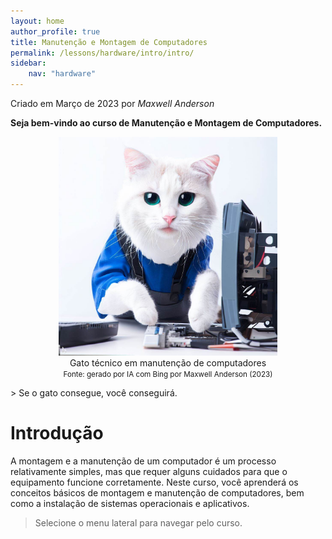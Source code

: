 ```yaml
---
layout: home
author_profile: true
title: Manutenção e Montagem de Computadores
permalink: /lessons/hardware/intro/intro/ 
sidebar:
    nav: "hardware"
---
```

Criado em Março de 2023 por *Maxwell Anderson*

**Seja bem-vindo ao curso de Manutenção e Montagem de Computadores.**

<center>
    <figure style="text-align:center">
        <img src="../../../../assets/images/gpt/cat_hardware2.jpg" width="350" alt="Gato estudando com óculos. Prompt: Create an image of a computer maintenance technician cat">
        <figcaption>Gato técnico em manutenção de computadores</figcaption>
        <small>Fonte: gerado por IA com Bing por Maxwell Anderson (2023)</small>
    </figure>
</center>
> Se o gato consegue, você conseguirá.

# Introdução

A montagem e a manutenção de um computador é um processo relativamente simples, mas que requer alguns cuidados para que o equipamento funcione corretamente. Neste curso, você aprenderá os conceitos básicos de montagem e manutenção de computadores, bem como a instalação de sistemas operacionais e aplicativos.

> Selecione o menu lateral para navegar pelo curso.

